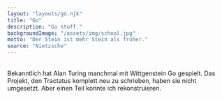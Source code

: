 ```yaml
---
layout: "layouts/go.njk"
title: "Go"
description: "Go stuff."
backgroundImage: "/assets/img/school.jpg"
motto: "Der Stein ist mehr Stein als früher."
source: "Nietzsche"
---
```


<br>
Bekanntlich hat Alan Turing manchmal mit Wittgenstein Go gespielt. Das Projekt, den Tractatus komplett neu zu schrieben, haben sie nicht umgesetzt. Aber einen Teil konnte ich rekonstruieren.


</br>
</br>
